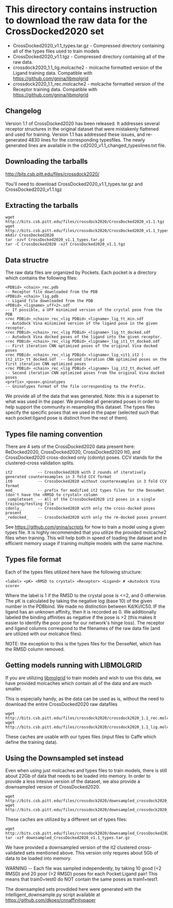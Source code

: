 # This directory contains instruction to download the raw data for the CrossDocked2020 set

 * CrossDocked2020_v1.1_types.tar.gz - Compressed directory containing all of the types files used to train models
 * CrossDocked2020_v1.1.tgz          - Compressed directory containing all of the raw data.
 * crossdock2020_1.1_lig.molcache2   - molcache formatted version of the Ligand training data. Compatible with https://github.com/gnina/libmolgrid
 * crossdock2020_1.1_rec.molcache2   - molcache formatted version of the Receptor training data. Compatible with https://github.com/gnina/libmolgrid

## Changelog
Version 1.1 of CrossDocked2020 has been released. It addresses several receptor structures in the original dataset that were mistakenly flattened and used for training. Version 1.1 has addressed these issues, and re-generated 4830 lines for the corresponding typesfiles. The newly generated lines are available in the cd2020_v1.1_changed_typeslines.txt file.

## Downloading the tarballs
http://bits.csb.pitt.edu/files/crossdock2020/

You'll need to download CrossDocked2020_v1.1_types.tar.gz and CrossDocked2020_v1.1.tgz

## Extracting the tarballs
```
wget http://bits.csb.pitt.edu/files/crossdock2020/CrossDocked2020_v1.1.tgz
wget http://bits.csb.pitt.edu/files/crossdock2020/CrossDocked2020_v1.1_types.tar.gz
mkdir CrossDocked2020
tar -xzvf CrossDocked2020_v1.1_types.tar.gz
tar -C CrossDocked2020 -xzf CrossDocked2020_v1.1.tgz
```

## Data structre
The raw data files are organized by Pockets. Each pocket is a directory which contains the following files:
```
<PDBid>_<chain>_rec.pdb                                                              -- Receptor file downloaded from the PDB
<PDBid>_<chain>_lig.pdb                                                              -- Ligand file downloaded from the PDB
<PDBid>_<ligname>_uff<2>.sdf                                                         -- If possible, a UFF minimized version of the crystal pose from the PDB
<rec PDBid>_<chain>_rec_<lig PDBid>_<ligname>_lig_tt_min.sdf                         -- Autodock Vina minimized version of the ligand pose in the given receptor.
<rec PDBid>_<chain>_rec_<lig PDBid>_<ligname>_lig_tt_docked.sdf                      -- Autodock Vina docked poses of the ligand into the given receptor.
<rec PDBid>_<chain>_rec_<lig PDBid>_<ligname>_lig_it1_tt_docked.sdf                  -- First iteration CNN optimized poses of the original Vina docked poses
<rec PDBid>_<chain>_rec_<lig PDBid>_<ligname>_lig_<it1_it2 | it2_it1>_tt_docked.sdf  -- Second iteration CNN optimized poses on the first iteration CNN optimized poses
<rec PDBid>_<chain>_rec_<lig PDBid>_<ligname>_lig_it2_tt_docked.sdf                  -- Second iteration CNN optimized poses from the original Vina docked poses
<prefix>_<pose>.gninatypes                                                           -- Gninatypes format of the file corresponding to the Prefix.
```
We provide all of the data that was generated. Note: this is a superset to what was used in the paper. We provided all generated poses in order to help support the community in resampling this dataset. The types files specify the specific poses that we used in the paper (selected such that each pocket:ligand pose is distinct from the rest of them). 

## Types file naming convention
There are 4 sets of the CrossDocked2020 data present here: ReDocked2020, CrossDocked2020, CrossDocked2020 It0, and CrossDocked2020 cross-docked only (cdonly) poses. CCV stands for the clustered-cross validation splits. 
```
it2           -- CrossDocked2020 with 2 rounds of iteratively generated counterexamples in 3 fold CCV format
it0           -- CrossDocked2020 without counterexamples in 3 fold CCV format
mod_          -- prefix for modified it2 types files for the DenseNet (don't have the <RMSD to crystal> column
_completeset_ -- All of the CrossDocked2020 it2 poses in a single training/testing file
cdonly_       -- CrossDocked2020 with only the cross-docked poses present
_redocked_    -- CrossDocked2020 with only the re-docked poses present
```
See https://github.com/gnina/scripts for how to train a model using a given types file. It is highly recommended that you utilize the provided molcache2 files when training. This will help both in speed of loading the dataset and in efficient memory usage if training multiple models with the same machine.

## Types file format
Each of the types files utilized here have the following structure:
```
<label> <pK> <RMSD to crystal> <Receptor> <Ligand> # <Autodock Vina score>
```
Where the label is 1 if the RMSD to the crystal pose is <=2, and 0 otherwise. The pK is calculated by taking the negative log (base 10) of the given number in the PDBbind. We made no distinction between Kd/Ki/IC50. IF the ligand has an unknown affinity, then it is recorded as 0. We additionally labeled the binding affinities as negative if the pose is >2 (this makes it easier to identify the poor pose for our network's hinge loss). The receptor and ligand columns correspond to the filenames of the raw data file (and are utilized with our molcahce files). 

NOTE: the exception to this is the types files for the DenseNet, which has the RMSD column removed.

## Getting models running with LIBMOLGRID
If you are utilizing [libmolgrid](https://github.com/gnina/libmolgrid) to train models and wish to use this data, we have provided molcaches which contain all of the data and are much smaller.

This is especially handy, as the data can be used as is, without the need to download the entire CrossDocked2020 raw datafiles

```
wget http://bits.csb.pitt.edu/files/crossdock2020/crossdock2020_1.1_rec.molcache2
wget http://bits.csb.pitt.edu/files/crossdock2020/crossdock2020_1.1_lig.molcache2
```

These caches are usable with our types files (input files to Caffe which define the training data).

## Using the Downsampled set instead
Even when using just molcaches and types files to train models, there is still about 22Gb of data that needs to be loaded into memory. In order to provide a less intesive version of the dataset, we also provide a downsampled version of CrossDocked2020.

```
wget http://bits.csb.pitt.edu/files/crossdock2020/downsampled_crossdock2020_v1.1_rec.molcache2
wget http://bits.csb.pitt.edu/files/crossdock2020/downsampled_crossdock2020_v1.1_lig.molcache2
```

These caches are utilized by a different set of types files:

```
wget http://bits.csb.pitt.edu/files/crossdock2020/downsampled_CrossDocked2020_v1.1_types.tar.gz
tar -xzf downsampled_CrossDocked2020_v1.1_types.tar.gz
```

We have provided a downsampled version of the it2 clustered cross-validated sets mentioned above. This version only requres about 5Gb of data to be loaded into memory.

WARNING -- Each file was sampled independently, by taking 10 good (<2 RMSD) and 20 poor (>2 RMSD) poses for each Pocket:Ligand pair! This means that train0+test0 do NOT contain the same poses as train1+test1.

The downsampled sets provdided here were generated with the intelligent_downsample.py script available at https://github.com/dkoes/cnnaffinitypaper
